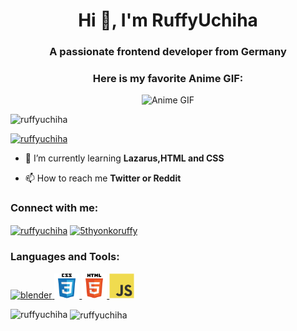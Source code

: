 <h1 align="center">Hi 👋, I'm RuffyUchiha</h1>
<h3 align="center">A passionate frontend developer from Germany</h3>
<h3 align="center">Here is my favorite Anime GIF:</h3>
<p align="center">
  <img src="https://github.com/ruffyuchiha/ruffyuchiha/blob/main/assets/my-anime-gif.gif" alt="Anime GIF" />
</p>


<p align="left"> <img src="https://komarev.com/ghpvc/?username=ruffyuchiha&label=Profile%20views&color=0e75b6&style=flat" alt="ruffyuchiha" /> </p>

<p align="left"> <a href="https://github.com/ryo-ma/github-profile-trophy"><img src="https://github-profile-trophy.vercel.app/?username=ruffyuchiha" alt="ruffyuchiha" /></a> </p>

- 🌱 I’m currently learning **Lazarus,HTML and CSS**

- 📫 How to reach me **Twitter or Reddit**

<h3 align="left">Connect with me:</h3>
<p align="left">
<a href="https://codepen.io/ruffyuchiha" target="blank"><img align="center" src="https://raw.githubusercontent.com/rahuldkjain/github-profile-readme-generator/master/src/images/icons/Social/codepen.svg" alt="ruffyuchiha" height="30" width="40" /></a>
<a href="https://twitter.com/5thyonkoruffy" target="blank"><img align="center" src="https://raw.githubusercontent.com/rahuldkjain/github-profile-readme-generator/master/src/images/icons/Social/twitter.svg" alt="5thyonkoruffy" height="30" width="40" /></a>
</p>

<h3 align="left">Languages and Tools:</h3>
<p align="left"> <a href="https://www.blender.org/" target="_blank" rel="noreferrer"> <img src="https://download.blender.org/branding/community/blender_community_badge_white.svg" alt="blender" width="40" height="40"/> </a> <a href="https://www.w3schools.com/css/" target="_blank" rel="noreferrer"> <img src="https://raw.githubusercontent.com/devicons/devicon/master/icons/css3/css3-original-wordmark.svg" alt="css3" width="40" height="40"/> </a> <a href="https://www.w3.org/html/" target="_blank" rel="noreferrer"> <img src="https://raw.githubusercontent.com/devicons/devicon/master/icons/html5/html5-original-wordmark.svg" alt="html5" width="40" height="40"/> </a> <a href="https://developer.mozilla.org/en-US/docs/Web/JavaScript" target="_blank" rel="noreferrer"> <img src="https://raw.githubusercontent.com/devicons/devicon/master/icons/javascript/javascript-original.svg" alt="javascript" width="40" height="40"/> </a> </p>

<p><img align="left" src="https://github-readme-stats.vercel.app/api/top-langs?username=ruffyuchiha&show_icons=true&locale=en&layout=compact" alt="ruffyuchiha" /></p>

<p>&nbsp;<img align="center" src="https://github-readme-stats.vercel.app/api?username=ruffyuchiha&show_icons=true&locale=en" alt="ruffyuchiha" /></p>

